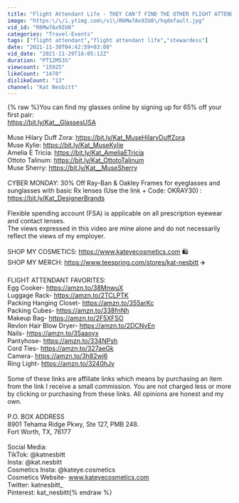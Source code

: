 ```yaml
---
title: "Flight Attendant Life - THEY CAN'T FIND THE OTHER FLIGHT ATTENDANT 😱✈️"
image: "https:\/\/i.ytimg.com\/vi\/R6Mw7Ax9IU8\/hqdefault.jpg"
vid_id: "R6Mw7Ax9IU8"
categories: "Travel-Events"
tags: ["flight attendant","flight attendant life","stewardess"]
date: "2021-11-30T04:42:59+03:00"
vid_date: "2021-11-29T16:05:12Z"
duration: "PT12M53S"
viewcount: "15925"
likeCount: "1470"
dislikeCount: "13"
channel: "Kat Nesbitt"
---
```

{% raw %}You can find my glasses online by signing up for 65% off your first pair: <br /><a rel="nofollow" target="blank" href="https://bit.ly/Kat__GlassesUSA">https://bit.ly/Kat__GlassesUSA</a><br /><br />Muse Hilary Duff Zora: <a rel="nofollow" target="blank" href="https://bit.ly/Kat_MuseHilaryDuffZora">https://bit.ly/Kat_MuseHilaryDuffZora</a><br />Muse Kylie: <a rel="nofollow" target="blank" href="https://bit.ly/Kat_MuseKylie">https://bit.ly/Kat_MuseKylie</a><br />Amelia E Tricia: <a rel="nofollow" target="blank" href="https://bit.ly/Kat_AmeliaETricia">https://bit.ly/Kat_AmeliaETricia</a><br />Ottoto Talinum: <a rel="nofollow" target="blank" href="https://bit.ly/Kat_OttotoTalinum">https://bit.ly/Kat_OttotoTalinum</a><br />Muse Sherry: <a rel="nofollow" target="blank" href="https://bit.ly/Kat__MuseSherry">https://bit.ly/Kat__MuseSherry</a><br /><br />CYBER MONDAY: 30% Off Ray-Ban &amp; Oakley Frames for eyeglasses and sunglasses with basic Rx lenses (Use the link + Code: OKRAY30) : <a rel="nofollow" target="blank" href="https://bit.ly/Kat_DesignerBrands">https://bit.ly/Kat_DesignerBrands</a><br /><br />Flexible spending account (FSA) is applicable on all prescription eyewear and contact lenses.<br />The views expressed in this video are mine alone and do not necessarily reflect the views of my employer.<br /><br />SHOP MY COSMETICS: <a rel="nofollow" target="blank" href="https://www.kateyecosmetics.com">https://www.kateyecosmetics.com</a> 🛍<br />SHOP MY MERCH: <a rel="nofollow" target="blank" href="https://www.teespring.com/stores/kat-nesbitt">https://www.teespring.com/stores/kat-nesbitt</a> ✈️ <br /><br />FLIGHT ATTENDANT FAVORITES:<br />Egg Cooker- <a rel="nofollow" target="blank" href="https://amzn.to/38MnwuX">https://amzn.to/38MnwuX</a><br />Luggage Rack- <a rel="nofollow" target="blank" href="https://amzn.to/2TCLPTK">https://amzn.to/2TCLPTK</a><br />Packing Hanging Closet- <a rel="nofollow" target="blank" href="https://amzn.to/355arKc">https://amzn.to/355arKc</a><br />Packing Cubes- <a rel="nofollow" target="blank" href="https://amzn.to/338fnNh">https://amzn.to/338fnNh</a><br />Makeup Bag- <a rel="nofollow" target="blank" href="https://amzn.to/2F5XFSO">https://amzn.to/2F5XFSO</a><br />Revlon Hair Blow Dryer- <a rel="nofollow" target="blank" href="https://amzn.to/2DCNyEn">https://amzn.to/2DCNyEn</a><br />Nails- <a rel="nofollow" target="blank" href="https://amzn.to/35aaoyx">https://amzn.to/35aaoyx</a><br />Pantyhose- <a rel="nofollow" target="blank" href="https://amzn.to/334NPsh">https://amzn.to/334NPsh</a><br />Cord Ties- <a rel="nofollow" target="blank" href="https://amzn.to/327aeGk">https://amzn.to/327aeGk</a><br />Camera- <a rel="nofollow" target="blank" href="https://amzn.to/3h82wj6">https://amzn.to/3h82wj6</a><br />Ring Light- <a rel="nofollow" target="blank" href="https://amzn.to/3240hJv">https://amzn.to/3240hJv</a><br /><br />Some of these links are affiliate links which means by purchasing an item from the link I receive a small commission. You are not charged less or more by clicking or purchasing from these links. All opinions are honest and my own.<br /><br />P.O. BOX ADDRESS<br />8901 Tehama Ridge Pkwy, Ste 127, PMB 248. <br />Fort Worth, TX, 76177<br /><br />Social Media:<br />TikTok: @katnesbitt<br />Insta: @kat.nesbitt<br />Cosmetics Insta: @kateye.cosmetics<br />Cosmetics Website- www.kateyecosmetics.com<br />Twitter: katnesbitt_<br />Pinterest: kat_nesbitt{% endraw %}
